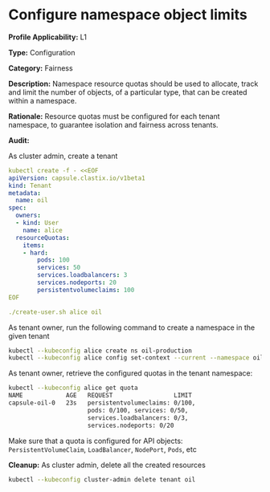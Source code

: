 # Configure namespace object limits

**Profile Applicability:** L1

**Type:** Configuration

**Category:** Fairness

**Description:** Namespace resource quotas should be used to allocate, track and limit the number of objects, of a particular type, that can be created within a namespace.

**Rationale:** Resource quotas must be configured for each tenant namespace, to guarantee isolation and fairness across tenants.

**Audit:**

As cluster admin, create a tenant

```yaml
kubectl create -f - <<EOF
apiVersion: capsule.clastix.io/v1beta1
kind: Tenant
metadata:
  name: oil
spec:
  owners:
  - kind: User
    name: alice
  resourceQuotas:
    items:
    - hard:
        pods: 100
        services: 50
        services.loadbalancers: 3
        services.nodeports: 20
        persistentvolumeclaims: 100
EOF

./create-user.sh alice oil

```

As tenant owner, run the following command to create a namespace in the given tenant

```bash 
kubectl --kubeconfig alice create ns oil-production
kubectl --kubeconfig alice config set-context --current --namespace oil-production
```

As tenant owner, retrieve the configured quotas in the tenant namespace:

```bash 
kubectl --kubeconfig alice get quota
NAME            AGE   REQUEST                 LIMIT
capsule-oil-0   23s   persistentvolumeclaims: 0/100,
                      pods: 0/100, services: 0/50,
                      services.loadbalancers: 0/3,
                      services.nodeports: 0/20  
```

Make sure that a quota is configured for API objects: `PersistentVolumeClaim`, `LoadBalancer`, `NodePort`, `Pods`, etc

**Cleanup:**
As cluster admin, delete all the created resources

```bash 
kubectl --kubeconfig cluster-admin delete tenant oil
```
